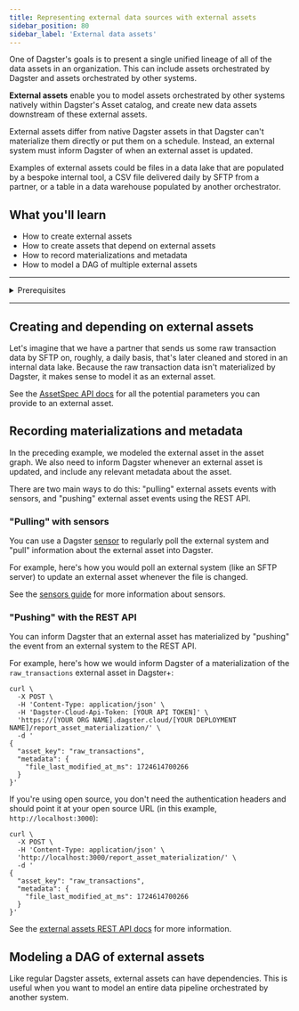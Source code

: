 ```yaml
---
title: Representing external data sources with external assets
sidebar_position: 80
sidebar_label: 'External data assets'
---
```


One of Dagster's goals is to present a single unified lineage of all of the data assets in an organization. This can include assets orchestrated by Dagster and assets orchestrated by other systems.

**External assets** enable you to model assets orchestrated by other systems natively within Dagster's Asset catalog, and create new data assets downstream of these external assets.

External assets differ from native Dagster assets in that Dagster can't materialize them directly or put them on a schedule. Instead, an external system must inform Dagster of when an external asset is updated.

Examples of external assets could be files in a data lake that are populated by a bespoke internal tool, a CSV file delivered daily by SFTP from a partner, or a table in a data warehouse populated by another orchestrator.

## What you'll learn

- How to create external assets
- How to create assets that depend on external assets
- How to record materializations and metadata
- How to model a DAG of multiple external assets

---

<details>
  <summary>Prerequisites</summary>

To follow the steps in this guide, you'll need:

- A basic understanding of Dagster and assets. See the [Quick Start](/tutorial/quick-start) tutorial for an overview.
- Familiarity with [Sensors](/guides/sensors)
</details>

---

## Creating and depending on external assets

Let's imagine that we have a partner that sends us some raw transaction data by SFTP on, roughly, a daily basis, that's later cleaned and stored in an internal data lake. Because the raw transaction data isn't materialized by Dagster, it makes sense to model it as an external asset.

<CodeExample filePath="guides/data-modeling/external-assets/creating-external-assets.py" language="python" title="Creating an external asset" />

See the [AssetSpec API docs](/todo) for all the potential parameters you can provide to an external asset.

## Recording materializations and metadata

In the preceding example, we modeled the external asset in the asset graph. We also need to inform Dagster whenever an external asset is updated, and include any relevant metadata about the asset.

There are two main ways to do this: "pulling" external assets events with sensors, and "pushing" external asset events using the REST API.

### "Pulling" with sensors

You can use a Dagster [sensor](/guides/sensors) to regularly poll the external system and "pull" information about the external asset into Dagster.

For example, here's how you would poll an external system (like an SFTP server) to update an external asset whenever the file is changed.

<CodeExample filePath="guides/data-modeling/external-assets/pulling-with-sensors.py" language="python" title="Pulling external asset events with sensors" />

See the [sensors guide](/guides/sensors) for more information about sensors.

### "Pushing" with the REST API

You can inform Dagster that an external asset has materialized by "pushing" the event from an external system to the REST API.

For example, here's how we would inform Dagster of a materialization of the `raw_transactions` external asset in Dagster+:

```shell
curl \
  -X POST \
  -H 'Content-Type: application/json' \
  -H 'Dagster-Cloud-Api-Token: [YOUR API TOKEN]' \
  'https://[YOUR ORG NAME].dagster.cloud/[YOUR DEPLOYMENT NAME]/report_asset_materialization/' \
  -d '
{
  "asset_key": "raw_transactions",
  "metadata": {
    "file_last_modified_at_ms": 1724614700266
  }
}'
```

If you're using open source, you don't need the authentication headers and should point it at your open source URL (in this example, `http://localhost:3000`):

```shell
curl \
  -X POST \
  -H 'Content-Type: application/json' \
  'http://localhost:3000/report_asset_materialization/' \
  -d '
{
  "asset_key": "raw_transactions",
  "metadata": {
    "file_last_modified_at_ms": 1724614700266
  }
}'
```

See the [external assets REST API docs](/todo) for more information.

## Modeling a DAG of external assets

Like regular Dagster assets, external assets can have dependencies. This is useful when you want to model an entire data pipeline orchestrated by another system.

<CodeExample filePath="guides/data-modeling/external-assets/dag-of-external-assets.py" language="python" title="External assets with dependencies" />
